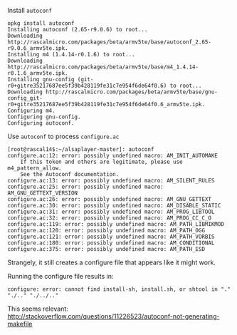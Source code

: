 Install `autoconf`

    opkg install autoconf
    Installing autoconf (2.65-r9.0.6) to root...
    Downloading http://rascalmicro.com/packages/beta/armv5te/base/autoconf_2.65-r9.0.6_armv5te.ipk.
    Installing m4 (1.4.14-r0.1.6) to root...
    Downloading http://rascalmicro.com/packages/beta/armv5te/base/m4_1.4.14-r0.1.6_armv5te.ipk.
    Installing gnu-config (git-r0+gitre35217687ee5f39b428119fe31c7e954f6de64f0.6) to root...
    Downloading http://rascalmicro.com/packages/beta/armv5te/base/gnu-config_git-r0+gitre35217687ee5f39b428119fe31c7e954f6de64f0.6_armv5te.ipk.
    Configuring m4.
    Configuring gnu-config.
    Configuring autoconf.

Use `autoconf` to process `configure.ac`

    [root@rascal14$:~/alsaplayer-master]: autoconf
    configure.ac:12: error: possibly undefined macro: AM_INIT_AUTOMAKE
        If this token and others are legitimate, please use m4_pattern_allow.
        See the Autoconf documentation.
    configure.ac:13: error: possibly undefined macro: AM_SILENT_RULES
    configure.ac:25: error: possibly undefined macro: AM_GNU_GETTEXT_VERSION
    configure.ac:26: error: possibly undefined macro: AM_GNU_GETTEXT
    configure.ac:30: error: possibly undefined macro: AM_DISABLE_STATIC
    configure.ac:31: error: possibly undefined macro: AM_PROG_LIBTOOL
    configure.ac:32: error: possibly undefined macro: AM_PROG_CC_C_O
    configure.ac:119: error: possibly undefined macro: AM_PATH_LIBMIKMOD
    configure.ac:120: error: possibly undefined macro: AM_PATH_OGG
    configure.ac:121: error: possibly undefined macro: AM_PATH_VORBIS
    configure.ac:180: error: possibly undefined macro: AM_CONDITIONAL
    configure.ac:375: error: possibly undefined macro: AM_PATH_ESD

Strangely, it still creates a configure file that appears like it might work.

Running the configure file results in:

    configure: error: cannot find install-sh, install.sh, or shtool in "." "./.." "./../.."

This seems relevant: http://stackoverflow.com/questions/11226523/autoconf-not-generating-makefile
